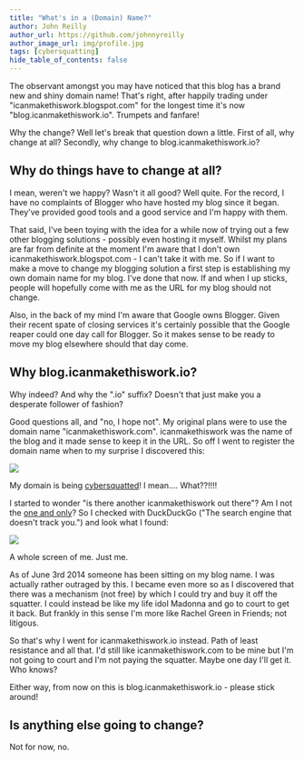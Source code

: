 ```yaml
---
title: "What's in a (Domain) Name?"
author: John Reilly
author_url: https://github.com/johnnyreilly
author_image_url: img/profile.jpg
tags: [cybersquatting]
hide_table_of_contents: false
---
```

The observant amongst you may have noticed that this blog has a brand new and shiny domain name! That's right, after happily trading under "icanmakethiswork.blogspot.com" for the longest time it's now "blog.icanmakethiswork.io". Trumpets and fanfare!

 Why the change? Well let's break that question down a little. First of all, why change at all? Secondly, why change to blog.icanmakethiswork.io?

## Why do things have to change at all?

I mean, weren't we happy? Wasn't it all good? Well quite. For the record, I have no complaints of Blogger who have hosted my blog since it began. They've provided good tools and a good service and I'm happy with them.

That said, I've been toying with the idea for a while now of trying out a few other blogging solutions - possibly even hosting it myself. Whilst my plans are far from definite at the moment I'm aware that I don't own icanmakethiswork.blogspot.com - I can't take it with me. So if I want to make a move to change my blogging solution a first step is establishing my own domain name for my blog. I've done that now. If and when I up sticks, people will hopefully come with me as the URL for my blog should not change.

Also, in the back of my mind I'm aware that Google owns Blogger. Given their recent spate of closing services it's certainly possible that the Google reaper could one day call for Blogger. So it makes sense to be ready to move my blog elsewhere should that day come.

## Why blog.icanmakethiswork.io?

Why indeed? And why the ".io" suffix? Doesn't that just make you a desperate follower of fashion?

Good questions all, and "no, I hope not". My original plans were to use the domain name "icanmakethiswork.com". icanmakethiswork was the name of the blog and it made sense to keep it in the URL. So off I went to register the domain name when to my surprise I discovered this:

![](http://4.bp.blogspot.com/-g4rYVOsfHrM/VIFF1KD4gYI/AAAAAAAAAwE/Ll5-YVAfwPM/s640/Screenshot%2B2014-12-05%2B05.39.00.png)

My domain is being [cybersquatted](<https://en.wikipedia.org/wiki/Cybersquatting>)! I mean.... What??!!!!

I started to wonder "is there another icanmakethiswork out there"? Am I not the [one and only](<http://youtu.be/z8f2mW1GFSI>)? So I checked with DuckDuckGo ("The search engine that doesn't track you.") and look what I found:

![](http://4.bp.blogspot.com/-Ut96guCgZlU/VIFF_0ol1-I/AAAAAAAAAwM/LXI_I17jJgY/s640/Screenshot%2B2014-12-05%2B05.41.59.png)

A whole screen of me. Just me.

As of June 3rd 2014 someone has been sitting on my blog name. I was actually rather outraged by this. I became even more so as I discovered that there was a mechanism (not free) by which I could try and buy it off the squatter. I could instead be like my life idol Madonna and go to court to get it back. But frankly in this sense I'm more like Rachel Green in Friends; not litigous.

So that's why I went for icanmakethiswork.io instead. Path of least resistance and all that. I'd still like icanmakethiswork.com to be mine but I'm not going to court and I'm not paying the squatter. Maybe one day I'll get it. Who knows?

Either way, from now on this is blog.icanmakethiswork.io - please stick around!

## Is anything else going to change?

Not for now, no.



